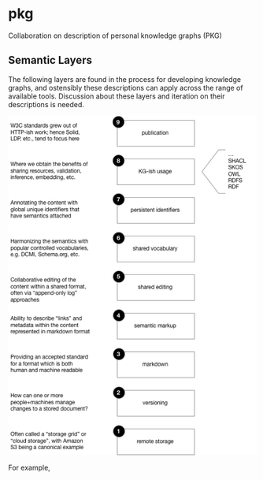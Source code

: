 # pkg
Collaboration on description of personal knowledge graphs (PKG)

## Semantic Layers

The following layers are found in the process for developing knowledge graphs,
and ostensibly these descriptions can apply across the range of available tools.
Discussion about these layers and iteration on their descriptions is needed.

![semantic layers](https://raw.githubusercontent.com/ceteri/pkg/main/sem_layers.png)

For example, 
